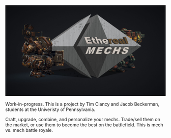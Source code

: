 <img src="https://github.com/jbecke/Ethereal-Mechs/blob/master/LOGO.jpg" alt="Ethereal Mechs">

Work-in-progress. This is a project by Tim Clancy and Jacob Beckerman, students at the Univeristy of Pennsylvania.

Craft, upgrade, combine, and personalize your mechs. Trade/sell them on the market, or use them to become the best on the battlefield. This is mech vs. mech battle royale. 
